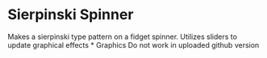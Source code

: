 # Sierpinski Spinner

Makes a sierpinski type pattern on a fidget spinner. Utilizes sliders to update graphical effects * Graphics Do not work in uploaded github version
